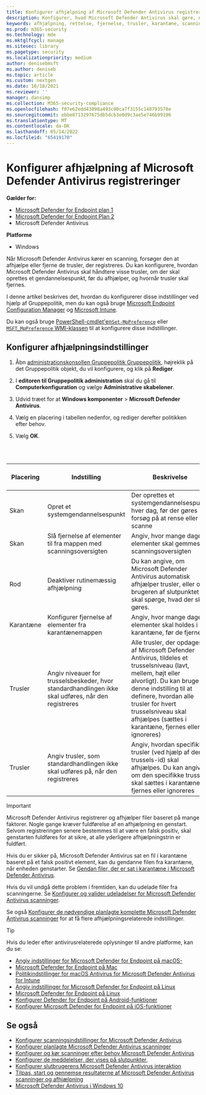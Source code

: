 ```yaml
---
title: Konfigurer afhjælpning af Microsoft Defender Antivirus registreringer
description: Konfigurer, hvad Microsoft Defender Antivirus skal gøre, når der registreres en trussel, og hvor længe karantænefiler skal opbevares i karantænemappen
keywords: afhjælpning, rettelse, fjernelse, trusler, karantæne, scanning, gendannelse
ms.prod: m365-security
ms.technology: mde
ms.mktglfcycl: manage
ms.sitesec: library
ms.pagetype: security
ms.localizationpriority: medium
author: denisebmsft
ms.author: deniseb
ms.topic: article
ms.custom: nextgen
ms.date: 10/18/2021
ms.reviewer: ''
manager: dansimp
ms.collection: M365-security-compliance
ms.openlocfilehash: f07e62edd43098a493c80ca7f3155c148793578e
ms.sourcegitcommit: ebbe8713297675db5dcb3e0d9c3ae5e746b99196
ms.translationtype: MT
ms.contentlocale: da-DK
ms.lasthandoff: 05/14/2022
ms.locfileid: "65419170"
---
```

# <a name="configure-remediation-for-microsoft-defender-antivirus-detections"></a>Konfigurer afhjælpning af Microsoft Defender Antivirus registreringer


**Gælder for:**

- [Microsoft Defender for Endpoint plan 1](https://go.microsoft.com/fwlink/p/?linkid=2154037)
- [Microsoft Defender for Endpoint Plan 2](https://go.microsoft.com/fwlink/p/?linkid=2154037)
- Microsoft Defender Antivirus

**Platforme**
- Windows

Når Microsoft Defender Antivirus kører en scanning, forsøger den at afhjælpe eller fjerne de trusler, der registreres. Du kan konfigurere, hvordan Microsoft Defender Antivirus skal håndtere visse trusler, om der skal oprettes et gendannelsespunkt, før du afhjælper, og hvornår trusler skal fjernes.

I denne artikel beskrives det, hvordan du konfigurerer disse indstillinger ved hjælp af Gruppepolitik, men du kan også bruge [Microsoft Endpoint Configuration Manager](/configmgr/protect/deploy-use/endpoint-antimalware-policies#threat-overrides-settings) og [Microsoft Intune](/intune/device-restrictions-configure).

Du kan også bruge [PowerShell-cmdlet'en`Set-MpPreference`](/powershell/module/defender/set-mppreference) eller [`MSFT_MpPreference` WMI-klassen](/previous-versions/windows/desktop/defender/windows-defender-wmiv2-apis-portal) til at konfigurere disse indstillinger.

## <a name="configure-remediation-options"></a>Konfigurer afhjælpningsindstillinger

1. Åbn [administrationskonsollen Gruppepolitik Gruppepolitik](/previous-versions/windows/it-pro/windows-server-2008-R2-and-2008/cc731212(v=ws.11)), højreklik på det Gruppepolitik objekt, du vil konfigurere, og klik på **Rediger**.

2. I **editoren til Gruppepolitik administration** skal du gå til **Computerkonfiguration** og vælge **Administrative skabeloner**.

3. Udvid træet for at **Windows komponenter** \> **Microsoft Defender Antivirus**.

4. Vælg en placering i tabellen nedenfor, og rediger derefter politikken efter behov.

5. Vælg **OK**.

<br/><br/>

|Placering|Indstilling|Beskrivelse|Standardindstilling (hvis den ikke er konfigureret)|
|---|---|---|---|
|Skan|Opret et systemgendannelsespunkt|Der oprettes et systemgendannelsespunkt hver dag, før der gøres forsøg på at rense eller scanne|Deaktiveret|
|Skan|Slå fjernelse af elementer til fra mappen med scanningsoversigten|Angiv, hvor mange dage elementer skal gemmes i scanningsoversigten|30 dage|
|Rod|Deaktiver rutinemæssig afhjælpning|Du kan angive, om Microsoft Defender Antivirus automatisk afhjælper trusler, eller om brugeren af slutpunktet skal spørge, hvad der skal gøres.|Deaktiveret (trusler afhjælpes automatisk)|
|Karantæne|Konfigurer fjernelse af elementer fra karantænemappen|Angiv, hvor mange dage elementer skal holdes i karantæne, før de fjernes|90 dage|
|Trusler|Angiv niveauer for trusselsbeskeder, hvor standardhandlingen ikke skal udføres, når den registreres|Alle trusler, der opdages af Microsoft Defender Antivirus, tildeles et trusselsniveau (lavt, mellem, højt eller alvorligt). Du kan bruge denne indstilling til at definere, hvordan alle trusler for hvert trusselsniveau skal afhjælpes (sættes i karantæne, fjernes eller ignoreres)|Ikke relevant|
|Trusler|Angiv trusler, som standardhandlingen ikke skal udføres på, når den registreres|Angiv, hvordan specifikke trusler (ved hjælp af deres trussels-id) skal afhjælpes. Du kan angive, om den specifikke trussel skal sættes i karantæne, fjernes eller ignoreres|Ikke relevant|

> [!IMPORTANT]
> Microsoft Defender Antivirus registrerer og afhjælper filer baseret på mange faktorer. Nogle gange kræver fuldførelse af en afhjælpning en genstart. Selvom registreringen senere bestemmes til at være en falsk positiv, skal genstarten fuldføres for at sikre, at alle yderligere afhjælpningstrin er fuldført.
>
> Hvis du er sikker på, Microsoft Defender Antivirus sat en fil i karantæne baseret på et falsk positivt element, kan du gendanne filen fra karantæne, når enheden genstarter. Se [Gendan filer, der er sat i karantæne i Microsoft Defender Antivirus](restore-quarantined-files-microsoft-defender-antivirus.md).
>
> Hvis du vil undgå dette problem i fremtiden, kan du udelade filer fra scanningerne. Se [Konfigurer og valider udeladelser for Microsoft Defender Antivirus scanninger](configure-exclusions-microsoft-defender-antivirus.md).

Se også [Konfigurer de nødvendige planlagte komplette Microsoft Defender Antivirus scanninger](scheduled-catch-up-scans-microsoft-defender-antivirus.md#remed) for at få flere afhjælpningsrelaterede indstillinger.

> [!TIP]
> Hvis du leder efter antivirusrelaterede oplysninger til andre platforme, kan du se:
> - [Angiv indstillinger for Microsoft Defender for Endpoint på macOS-](mac-preferences.md)
> - [Microsoft Defender for Endpoint på Mac](microsoft-defender-endpoint-mac.md)
> - [Politikindstillinger for macOS Antivirus for Microsoft Defender Antivirus for Intune](/mem/intune/protect/antivirus-microsoft-defender-settings-macos)
> - [Angiv indstillinger for Microsoft Defender for Endpoint på Linux](linux-preferences.md)
> - [Microsoft Defender for Endpoint på Linux](microsoft-defender-endpoint-linux.md)
> - [Konfigurer Defender for Endpoint på Android-funktioner](android-configure.md)
> - [Konfigurer Microsoft Defender for Endpoint på iOS-funktioner](ios-configure-features.md)

## <a name="see-also"></a>Se også

- [Konfigurer scanningsindstillinger for Microsoft Defender Antivirus](configure-advanced-scan-types-microsoft-defender-antivirus.md)
- [Konfigurer planlagte Microsoft Defender Antivirus scanninger](scheduled-catch-up-scans-microsoft-defender-antivirus.md)
- [Konfigurer og kør scanninger efter behov Microsoft Defender Antivirus](run-scan-microsoft-defender-antivirus.md)
- [Konfigurer de meddelelser, der vises på slutpunkter,](configure-notifications-microsoft-defender-antivirus.md)
- [Konfigurer slutbrugerens Microsoft Defender Antivirus interaktion](configure-end-user-interaction-microsoft-defender-antivirus.md)
- [Tilpas, start og gennemse resultaterne af Microsoft Defender Antivirus scanninger og afhjælpning](customize-run-review-remediate-scans-microsoft-defender-antivirus.md)
- [Microsoft Defender Antivirus i Windows 10](microsoft-defender-antivirus-in-windows-10.md)
